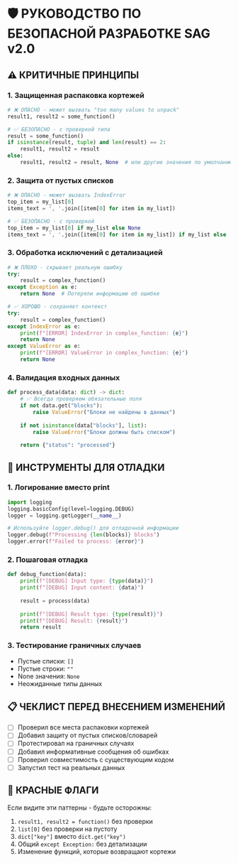 # 🛡️ РУКОВОДСТВО ПО БЕЗОПАСНОЙ РАЗРАБОТКЕ SAG v2.0

## ⚠️ КРИТИЧНЫЕ ПРИНЦИПЫ

### 1. **Защищенная распаковка кортежей**
```python
# ❌ ОПАСНО - может вызвать "too many values to unpack"
result1, result2 = some_function()

# ✅ БЕЗОПАСНО - с проверкой типа
result = some_function()
if isinstance(result, tuple) and len(result) == 2:
    result1, result2 = result
else:
    result1, result2 = result, None  # или другие значения по умолчанию
```

### 2. **Защита от пустых списков**
```python
# ❌ ОПАСНО - может вызвать IndexError
top_item = my_list[0]
items_text = ', '.join([item[0] for item in my_list])

# ✅ БЕЗОПАСНО - с проверкой
top_item = my_list[0] if my_list else None
items_text = ', '.join([item[0] for item in my_list]) if my_list else 'отсутствуют'
```

### 3. **Обработка исключений с детализацией**
```python
# ❌ ПЛОХО - скрывает реальную ошибку
try:
    result = complex_function()
except Exception as e:
    return None  # Потеряли информацию об ошибке

# ✅ ХОРОШО - сохраняет контекст
try:
    result = complex_function()
except IndexError as e:
    print(f"[ERROR] IndexError in complex_function: {e}")
    return None
except ValueError as e:
    print(f"[ERROR] ValueError in complex_function: {e}")
    return None
```

### 4. **Валидация входных данных**
```python
def process_data(data: dict) -> dict:
    # ✅ Всегда проверяем обязательные поля
    if not data.get("blocks"):
        raise ValueError("Блоки не найдены в данных")
    
    if not isinstance(data["blocks"], list):
        raise ValueError("Блоки должны быть списком")
    
    return {"status": "processed"}
```

## 🔧 ИНСТРУМЕНТЫ ДЛЯ ОТЛАДКИ

### 1. **Логирование вместо print**
```python
import logging
logging.basicConfig(level=logging.DEBUG)
logger = logging.getLogger(__name__)

# Используйте logger.debug() для отладочной информации
logger.debug(f"Processing {len(blocks)} blocks")
logger.error(f"Failed to process: {error}")
```

### 2. **Пошаговая отладка**
```python
def debug_function(data):
    print(f"[DEBUG] Input type: {type(data)}")
    print(f"[DEBUG] Input content: {data}")
    
    result = process(data)
    
    print(f"[DEBUG] Result type: {type(result)}")
    print(f"[DEBUG] Result: {result}")
    return result
```

### 3. **Тестирование граничных случаев**
- Пустые списки: `[]`
- Пустые строки: `""`
- None значения: `None`
- Неожиданные типы данных

## 📋 ЧЕКЛИСТ ПЕРЕД ВНЕСЕНИЕМ ИЗМЕНЕНИЙ

- [ ] Проверил все места распаковки кортежей
- [ ] Добавил защиту от пустых списков/словарей
- [ ] Протестировал на граничных случаях
- [ ] Добавил информативные сообщения об ошибках
- [ ] Проверил совместимость с существующим кодом
- [ ] Запустил тест на реальных данных

## 🚨 КРАСНЫЕ ФЛАГИ

Если видите эти паттерны - будьте осторожны:

1. `result1, result2 = function()` без проверки
2. `list[0]` без проверки на пустоту
3. `dict["key"]` вместо `dict.get("key")`
4. Общий `except Exception:` без детализации
5. Изменение функций, которые возвращают кортежи
